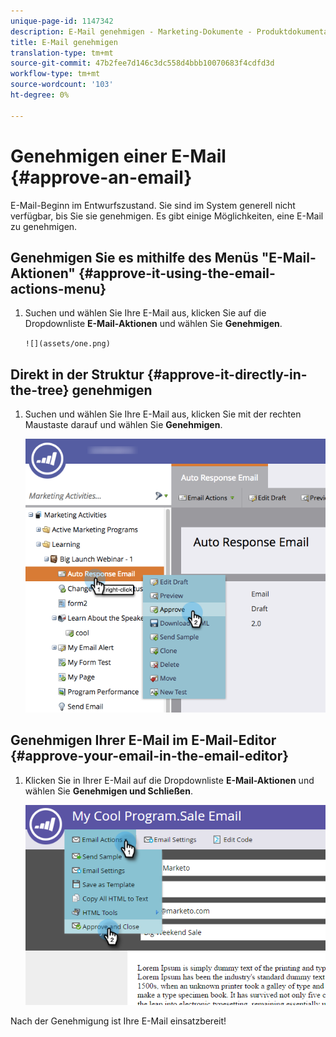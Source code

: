 ```yaml
---
unique-page-id: 1147342
description: E-Mail genehmigen - Marketing-Dokumente - Produktdokumentation
title: E-Mail genehmigen
translation-type: tm+mt
source-git-commit: 47b2fee7d146c3dc558d4bbb10070683f4cdfd3d
workflow-type: tm+mt
source-wordcount: '103'
ht-degree: 0%

---
```



# Genehmigen einer E-Mail {#approve-an-email}

E-Mail-Beginn im Entwurfszustand. Sie sind im System generell nicht verfügbar, bis Sie sie genehmigen. Es gibt einige Möglichkeiten, eine E-Mail zu genehmigen.

## Genehmigen Sie es mithilfe des Menüs &quot;E-Mail-Aktionen&quot; {#approve-it-using-the-email-actions-menu}

1. Suchen und wählen Sie Ihre E-Mail aus, klicken Sie auf die Dropdownliste **E-Mail-Aktionen** und wählen Sie **Genehmigen**.

   ` ![](assets/one.png)  
`

## Direkt in der Struktur {#approve-it-directly-in-the-tree} genehmigen

1. Suchen und wählen Sie Ihre E-Mail aus, klicken Sie mit der rechten Maustaste darauf und wählen Sie **Genehmigen**.

   ![](assets/approveemail.png)

## Genehmigen Ihrer E-Mail im E-Mail-Editor {#approve-your-email-in-the-email-editor}

1. Klicken Sie in Ihrer E-Mail auf die Dropdownliste **E-Mail-Aktionen** und wählen Sie **Genehmigen und Schließen**.

   ![](assets/three.png)

Nach der Genehmigung ist Ihre E-Mail einsatzbereit!
